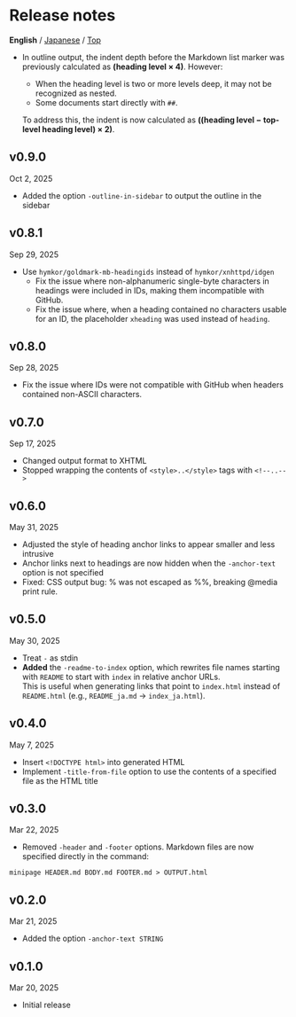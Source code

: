 Release notes
=============
**English** / [Japanese](./release_note_ja.md) / [Top](./README.md)

- In outline output, the indent depth before the Markdown list marker was previously calculated as **(heading level × 4)**. However:

  - When the heading level is two or more levels deep, it may not be recognized as nested.
  - Some documents start directly with `##`.

  To address this, the indent is now calculated as **((heading level − top-level heading level) × 2)**.

v0.9.0
------
Oct 2, 2025

- Added the option `-outline-in-sidebar` to output the outline in the sidebar

v0.8.1
------
Sep 29, 2025

- Use `hymkor/goldmark-mb-headingids` instead of `hymkor/xnhttpd/idgen`
    - Fix the issue where non-alphanumeric single-byte characters in headings were included in IDs, making them incompatible with GitHub.
    - Fix the issue where, when a heading contained no characters usable for an ID, the placeholder `xheading` was used instead of `heading`.

v0.8.0
------
Sep 28, 2025

- Fix the issue where IDs were not compatible with GitHub when headers contained non-ASCII characters.

v0.7.0
------
Sep 17, 2025

- Changed output format to XHTML
- Stopped wrapping the contents of `<style>..</style>` tags with `<!--..-->`

v0.6.0
------
May 31, 2025

- Adjusted the style of heading anchor links to appear smaller and less intrusive
- Anchor links next to headings are now hidden when the `-anchor-text` option is not specified
- Fixed: CSS output bug: % was not escaped as %%, breaking @media print rule.

v0.5.0
------
May 30, 2025

- Treat `-` as stdin
- **Added** the `-readme-to-index` option, which rewrites file names starting with `README` to start with `index` in relative anchor URLs.  
    This is useful when generating links that point to `index.html` instead of `README.html` (e.g., `README_ja.md` → `index_ja.html`).

v0.4.0
------
May 7, 2025

- Insert `<!DOCTYPE html>` into generated HTML
- Implement `-title-from-file` option to use the contents of a specified file as the HTML title

v0.3.0
------
Mar 22, 2025

- Removed `-header` and `-footer` options. Markdown files are now specified directly in the command:

```
minipage HEADER.md BODY.md FOOTER.md > OUTPUT.html
```

v0.2.0
------
Mar 21, 2025

- Added the option `-anchor-text STRING`

v0.1.0
------
Mar 20, 2025

- Initial release
